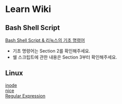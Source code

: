 # Learn Wiki

## Bash Shell Script
[Bash Shell Script & 리눅스의 기초 명령어](/Bash%20Shell%20Script/readme.md)<br>
- 기초 명령어는 Section 2를 확인해주세요.
- 쉘 스크립트에 관한 내용은 Section 3부터 확인해주세요.

## Linux
[inode](/Operation%20System/inode/readme.md)<br>
[nice](/Operation%20System/Linux/nice/readme.md)<br>
[Regular Expression](/Operation%20System/Linux/Regular%20Expression/readme.md)
